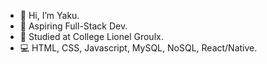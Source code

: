<!-- **yaku-dev/yaku-dev** is a ✨ _special_ ✨ repository because its `README.md` (this file) appears on your GitHub profile. -->
- 👋 Hi, I’m Yaku.
- 🌱 Aspiring Full-Stack Dev.
- 📒 Studied at College Lionel Groulx.
- 💻 HTML, CSS, Javascript, MySQL, NoSQL, React/Native.
